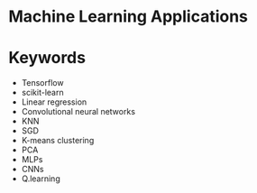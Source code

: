# Machine Learning Applications



# Keywords

- Tensorflow
- scikit-learn
- Linear regression
- Convolutional neural networks
- KNN
- SGD
- K-means clustering
- PCA
- MLPs
- CNNs
- Q.learning
